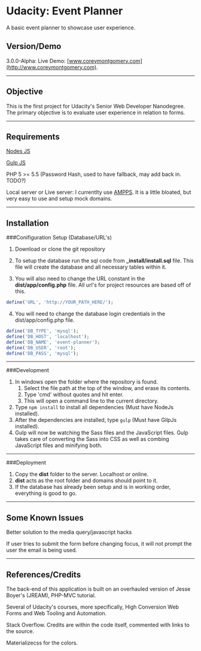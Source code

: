 # Udacity: Event Planner
A basic event planner to showcase user experience.

## Version/Demo
3.0.0-Alpha: Live Demo: [www.coreymontgomery.com](http://www.coreymontgomery.com).

---
## Objective
This is the first project for Udacity's Senior Web Developer Nanodegree. The primary objective is to evaluate user experience in relation to forms. 

---
## Requirements
[Nodes JS](https://nodejs.org/en/)

[Gulp JS](http://gulpjs.com/)

PHP 5 >= 5.5 (Password Hash, used to have fallback, may add back in. TODO?)

Local server or Live server: I currentlty use [AMPPS](http://www.ampps.com/). It is a little bloated, but very easy to use and setup mock domains.

---
## Installation
###Conifiguration Setup (Database/URL's)
1. Download or clone the git repository
2. To setup the database run the sql code from **_install/install.sql** file. This file will create the database and all necessary tables within it.

3. You will also need to change the URL constant in the **dist/app/config.php** file.  All url's for project resources are based off of this.
``` PHP
define('URL', 'http://YOUR_PATH_HERE/'); 
```
4. You will need to change the database login credentials in the dist/app/config.php file.
```PHP
define('DB_TYPE', 'mysql');
define('DB_HOST', 'localhost'); 
define('DB_NAME', 'event-planner'); 
define('DB_USER', 'root'); 
define('DB_PASS', 'mysql');
```

---
###Development
1. In windows open the folder where the repository is found. 
    1. Select the file path at the top of the window, and erase its contents. 
    2. Type 'cmd' without quotes and hit enter.
    3. This will open a command line to the current directory. 
3. Type `npm install` to install all dependencies (Must have NodeJs installed).
4. After the dependencies are installed, type `gulp` (Must have GilpJs installed).
5. Gulp will now be watching the Sass files and the JavaScript files. Gulp takes care of converting the Sass into CSS as well as combing JavaScript files and minifying both.

---
###Deployment
1. Copy the **dist** folder to the server. Localhost or online.
2. **dist** acts as the root folder and domains should point to it.
3. If the database has already been setup and is in working order, everything is good to go.

---
## Some Known Issues

Better solution to the media query/javascript hacks

If user tries to submit the form before changing focus, it will not prompt the user the email is being used.

---
## References/Credits
The back-end of this application is built on an overhauled version of Jesse Boyer's (JREAM), PHP-MVC tutorial. 

Several of Udacity's courses, more specifically, High Conversion Web Forms and Web Tooling and Automation.

Stack Overflow. Credits are within the code itself, commented with links to the source.

Materializecss for the colors.
